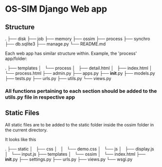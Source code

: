 # OS-SIM Django Web app

## Structure
.
├── disk
├── job
├── memory
├── ossim
├── process
├── synchro
├── db.sqlite3
├── manage.py
└── README.md


Each web app has similar structure within. Example, the 'process' app/folder:

.
├── templates
│   └── process
│       ├── detail.html
│       ├── index.html
│       └── process.html
├── admin.py
├── apps.py
├── __init__.py
├── models.py
├── tests.py
├── urls.py
├── utils.py
└── views.py


### All functions pertaining to each section should be added to the utils.py file in respective app

## Static Files

All static files are to be added to the static folder inside the ossim folder in the current directory.

It looks like this

.
├── static
│   ├── css
│   │   └── demo.css
│   └── js
│       ├── display.js
│       └── input.js
├── templates
│   └── ossim
│       └── index.html
├── __init__.py
├── settings.py
├── urls.py
├── views.py
└── wsgi.py
